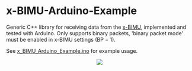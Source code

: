 x-BIMU-Arduino-Example
======================

Generic C++ library for receiving data from the [x-BIMU](http://www.x-io.co.uk/x-bimu/), implemented and tested with Arduino. Only supports binary packets, 'binary packet mode' must be enabled in x-BIMU settings (BP = 1).

See [x_BIMU_Arduino_Example.ino](https://github.com/xioTechnologies/x-BIMU-Arduino-Example/blob/master/x_BIMU_Arduino_Example/x_BIMU_Arduino_Example.ino) for example usage.

<div align="center">
<img src="https://raw.github.com/xioTechnologies/x-BIMU-Arduino-Example/master/x-BIMU%20Arduino%20Example.JPG"/>
</div>
